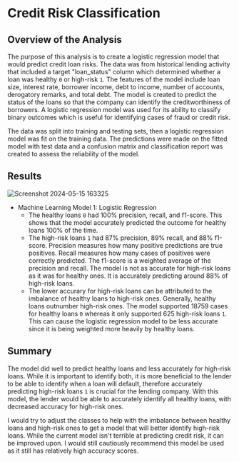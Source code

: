 # Credit Risk Classification

## Overview of the Analysis
The purpose of this analysis is to create a logistic regression model that would predict credit loan risks.  The data was from historical lending activity that included a target "loan_status" column which determined whether a loan was healthy `0` or high-risk `1`.  The features of the model include loan size, interest rate, borrower income, debt to income, number of accounts, derogatory remarks, and total debt.  The model is created to predict the status of the loans so that the company can identify the creditworthiness of borrowers. A logistic regression model was used for its ability to classify binary outcomes which is useful for identifying cases of fraud or credit risk.  

The data was split into training and testing sets, then a logistic regression model was fit on the training data.  The predictions were made on the fitted model with test data and a confusion matrix and classification report was created to assess the reliability of the model. 

## Results

![Screenshot 2024-05-15 163325](https://github.com/imzxtingi/credit-risk-classification/assets/150073701/206c2884-4b9c-47dd-b402-220498b20fb9)

* Machine Learning Model 1: Logistic Regression
    * The healthy loans `0` had 100% precision, recall, and f1-score.  This shows that the model accurately predicted the outcome for healthy loans 100% of the time.
    * The high-risk loans `1` had 87% precision, 89% recall, and 88% f1-score.  Precision measures how many positive predictions are true positives.  Recall measures how many cases of positives were correctly predicted.  The f1-score is a weighted average of the precision and recall.  The model is not as accurate for high-risk loans as it was for healthy ones.  It is accurately predicting around 88% of high-risk loans.
    * The lower accurary for high-risk loans can be attributed to the imbalance of healthy loans to high-risk ones.  Generally, healthy loans outnumber high-risk ones.  The model supported 18759 cases for healthy loans `0` whereas it only supported 625 high-risk loans `1`.  This can cause the logistic regression model to be less accurate since it is being weighted more heavily by healthy loans.  

## Summary
The model did well to predict healthy loans and less accurately for high-risk loans.  While it is important to identify both, it is more beneficial to the lender to be able to identify when a loan will default, therefore accurately predicting high-risk loans `1` is crucial for the lending company.  With this model, the lender would be able to accurately identify all healthy loans, with decreased accuracy for high-risk ones. 

I would try to adjust the classes to help with the imbalance between healthy loans and high-risk ones to get a model that will better identify high-risk loans.  While the current model isn't terrible at predicting credit risk, it can be improved upon.  I would still cautiously recommend this model be used as it still has relatively high accuracy scores.  
